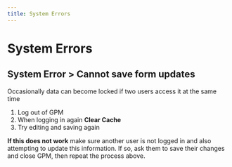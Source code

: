 ```yaml
---
title: System Errors
---
```


# System Errors

## System Error > Cannot save form updates

Occasionally data can become locked if two users access it at the same time

1. Log out of GPM
2. When logging in again **Clear Cache**
3. Try editing and saving again

**If this does not work** make sure another user is not logged in and also attempting to update this information. If so, ask them to save their changes and close GPM, then repeat the process above.
